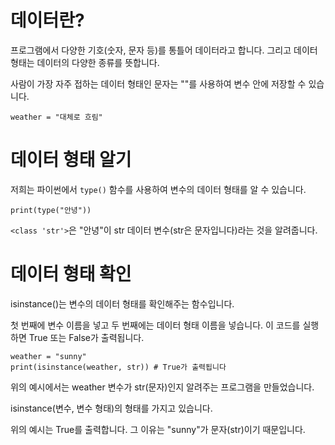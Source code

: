 # 데이터란?
프로그램에서 다양한 기호(숫자, 문자 등)를 통틀어 데이터라고 합니다. 그리고 데이터 형태는 데이터의 다양한 종류를 뜻합니다.

사람이 가장 자주 접하는 데이터 형태인 문자는 ""를 사용하여 변수 안에 저장할 수 있습니다.

```
weather = "대체로 흐림"
```

# 데이터 형태 알기
저희는 파이썬에서 `type()` 함수를 사용하여 변수의 데이터 형태를 알 수 있습니다.

```
print(type("안녕"))
```

`<class 'str'>`은 "안녕"이 str 데이터 변수(str은 문자입니다)라는 것을 알려줍니다.

# 데이터 형태 확인
isinstance()는 변수의 데이터 형태를 확인해주는 함수입니다.

첫 번째에 변수 이름을 넣고 두 번째에는 데이터 형태 이름을 넣습니다. 이 코드를 실행하면 True 또는 False가 출력됩니다.

```
weather = "sunny"
print(isinstance(weather, str)) # True가 출력됩니다
```

위의 예시에서는 weather 변수가 str(문자)인지 알려주는 프로그램을 만들었습니다.

isinstance(변수, 변수 형태)의 형태를 가지고 있습니다.

위의 예시는 True를 출력합니다. 그 이유는 "sunny"가 문자(str)이기 때문입니다.
